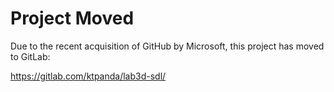 Project Moved
=============

Due to the recent acquisition of GitHub by Microsoft, this project has moved to GitLab:

https://gitlab.com/ktpanda/lab3d-sdl/
